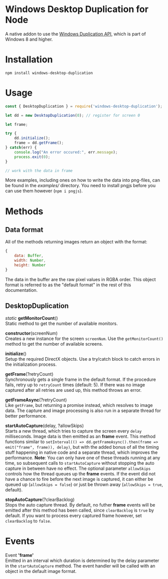 # Windows Desktop Duplication for Node

A native addon to use the [Windows Duplication API](https://docs.microsoft.com/en-us/windows/win32/direct3ddxgi/desktop-dup-api), which is part of Windows 8 and higher.

# Installation

	npm install windows-desktop-duplication

# Usage

```javascript
const { DesktopDuplication } = require('windows-desktop-duplication');

let dd = new DesktopDuplication(0); // register for screen 0

let frame;

try {
	dd.initialize();
	frame = dd.getFrame();
} catch(err) {
	console.log("An error occured:", err.message);
	process.exit(0);
}

// work with the data in frame
```

More examples, including ones on how to write the data into png-files, can be found in the _examples/_ directory.
You need to install pngjs before you can use them however (`npm i pngjs`).

# Methods

## Data format

All of the methods returning images return an object with the format:

```javascript
{
	data: Buffer,
	width: Number,
	height: Number
}
```

The data in the buffer are the raw pixel values in RGBA order.
This object format is referred to as the "default format" in the rest of this documentation.

## DesktopDuplication

_static_ **getMonitorCount**()  
Static method to get the number of available monitors.

**constructor**(screenNum)  
Creates a new instance for the screen `screenNum`.
Use the `getMonitorCount()` method to get the number of available screens.

**initialize**()  
Setup the required DirectX objects.
Use a try/catch block to catch errors in the initialization process.

**getFrame**(?retryCount)  
Synchronously gets a single frame in the default format.
If the procedure fails, retry up to `retryCount` times (default: 5).
If there was no image captured after all retries are used up, this method throws an error.

**getFrameAsync**(?retryCount)  
Like `getFrame`, but returning a promise instead, which resolves to image data.
The capture and image processing is also run in a separate thread for better performance.

**startAutoCapture**(delay, ?allowSkips)  
Starts a new thread, which tries to capture the screen every `delay` milliseconds.
Image data is then emitted as an **frame** event.
This method functions similar to `setInterval(() => dd.getFrameAsync().then(frame => emit("frame", frame)), delay)`, but with the added bonus of all the timing stuff happening in native code and a separate thread, which improves the performance. 
**Note**: You can only have one of these threads running at any time, so subsequent calls to `startAutoCapture` without stopping the auto capture in between have no effect.
The optional parameter `allowSkips` controls how the thread queues up the **frame** events.
If the event did not have a chance to fire before the next image is captured, it can either be queued up (`allowSkips = false`) or just be thrown away (`allowSkips = true`, default).

**stopAutoCapture**(?clearBacklog)  
Stops the auto capture thread.
By default, no futher **frame** events will be emitted after this method has been called, since `clearBacklog` is `true` by default.
If you want to process every captured frame however, set `clearBacklog` to `false`.

# Events

Event **'frame'**  
Emitted in an interval which duration is determined by the delay parameter in the `startAutoCapture` method.
The event handler will be called with an object in the default image format.